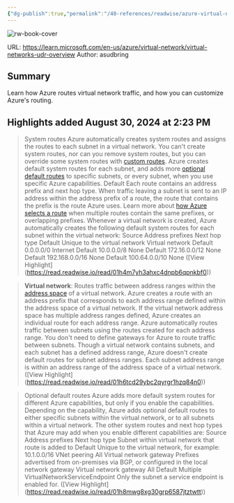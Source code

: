 ```yaml
---
{"dg-publish":true,"permalink":"/40-references/readwise/azure-virtual-network-traffic-routing/","tags":["rw/articles"]}
---
```


![rw-book-cover](https://readwise-assets.s3.amazonaws.com/media/uploaded_book_covers/profile_921743/logo-ms-social_mbgC5tW.png)
  
URL: https://learn.microsoft.com/en-us/azure/virtual-network/virtual-networks-udr-overview
Author: asudbring

## Summary

Learn how Azure routes virtual network traffic, and how you can customize Azure's routing.

## Highlights added August 30, 2024 at 2:23 PM
>System routes
>Azure automatically creates system routes and assigns the routes to each subnet in a virtual network. You can't create system routes, nor can you remove system routes, but you can override some system routes with [custom routes](https://learn.microsoft.com/en-us/azure/virtual-network/virtual-networks-udr-overview#custom-routes). Azure creates default system routes for each subnet, and adds more [optional default routes](https://learn.microsoft.com/en-us/azure/virtual-network/virtual-networks-udr-overview#optional-default-routes) to specific subnets, or every subnet, when you use specific Azure capabilities.
>[](https://learn.microsoft.com/en-us/azure/virtual-network/virtual-networks-udr-overview#default)Default
>Each route contains an address prefix and next hop type. When traffic leaving a subnet is sent to an IP address within the address prefix of a route, the route that contains the prefix is the route Azure uses. Learn more about [how Azure selects a route](https://learn.microsoft.com/en-us/azure/virtual-network/virtual-networks-udr-overview#how-azure-selects-a-route) when multiple routes contain the same prefixes, or overlapping prefixes. Whenever a virtual network is created, Azure automatically creates the following default system routes for each subnet within the virtual network:
>Source
>Address prefixes
>Next hop type
>Default
>Unique to the virtual network
>Virtual network
>Default
>0.0.0.0/0
>Internet
>Default
>10.0.0.0/8
>None
>Default
>172.16.0.0/12
>None
>Default
>192.168.0.0/16
>None
>Default
>100.64.0.0/10
>None ([View Highlight] (https://read.readwise.io/read/01h4m7yh3ahxc4dnpb6qpnkbf0))


>**Virtual network**: Routes traffic between address ranges within the [address space](https://learn.microsoft.com/en-us/azure/virtual-network/virtual-networks-udr-overview/manage-virtual-network#add-or-remove-an-address-range) of a virtual network. Azure creates a route with an address prefix that corresponds to each address range defined within the address space of a virtual network. If the virtual network address space has multiple address ranges defined, Azure creates an individual route for each address range. Azure automatically routes traffic between subnets using the routes created for each address range. You don't need to define gateways for Azure to route traffic between subnets. Though a virtual network contains subnets, and each subnet has a defined address range, Azure doesn't create default routes for subnet address ranges. Each subnet address range is within an address range of the address space of a virtual network. ([View Highlight] (https://read.readwise.io/read/01h6tcd29ybc2qyrgr1hzq84n0))


>Optional default routes
>Azure adds more default system routes for different Azure capabilities, but only if you enable the capabilities. Depending on the capability, Azure adds optional default routes to either specific subnets within the virtual network, or to all subnets within a virtual network. The other system routes and next hop types that Azure may add when you enable different capabilities are:
>Source
>Address prefixes
>Next hop type
>Subnet within virtual network that route is added to
>Default
>Unique to the virtual network, for example: 10.1.0.0/16
>VNet peering
>All
>Virtual network gateway
>Prefixes advertised from on-premises via BGP, or configured in the local network gateway
>Virtual network gateway
>All
>Default
>Multiple
>VirtualNetworkServiceEndpoint
>Only the subnet a service endpoint is enabled for. ([View Highlight] (https://read.readwise.io/read/01h8mwg8xg30grp6587jtztwtt))


